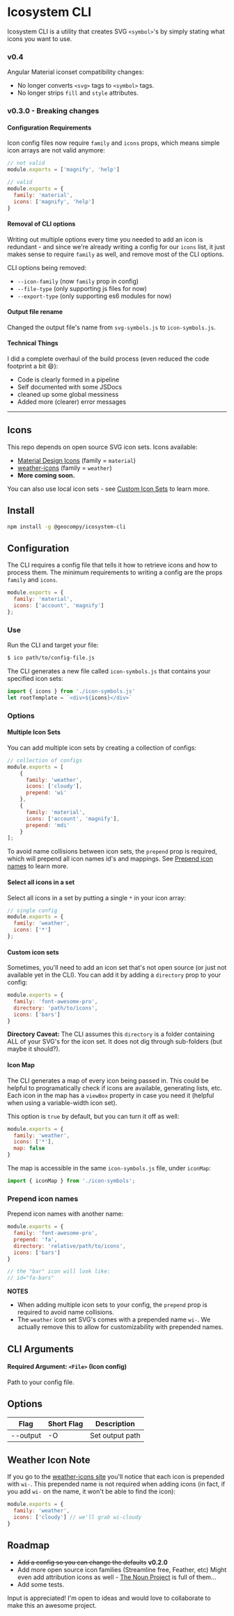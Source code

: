 # Icosystem CLI

Icosystem CLI is a utility that creates SVG `<symbol>`'s by simply stating what icons you want to use.

### v0.4

Angular Material iconset compatibility changes:

- No longer converts `<svg>` tags to `<symbol>` tags.
- No longer strips `fill` and `style` attributes.

### v0.3.0 - Breaking changes

#### Configuration Requirements

Icon config files now require `family` and `icons` props, which means simple icon arrays are not valid anymore:

```javascript
// not valid
module.exports = ['magnify', 'help']
```

```javascript
// valid
module.exports = {
  family: 'material',
  icons: ['magnify', 'help']
}
```

#### Removal of CLI options

Writing out multiple options every time you needed to add an icon is redundant - and since we're already writing a config for our `icons` list, it just makes sense to require `family` as well, and remove most of the CLI options.

CLI options being removed:

- `--icon-family` (now `family` prop in config)
- `--file-type` (only supporting js files for now)
- `--export-type` (only supporting es6 modules for now)

#### Output file rename

Changed the output file's name from `svg-symbols.js` to `icon-symbols.js`.

#### Technical Things

I did a complete overhaul of the build process (even reduced the code footprint a bit :smile:):

- Code is clearly formed in a pipeline
- Self documented with some JSDocs
- cleaned up some global messiness
- Added more (clearer) error messages

---

## Icons

This repo depends on open source SVG icon sets. Icons available:

- [Material Design Icons](https://materialdesignicons.com/) (family = `material`)
- [weather-icons](https://github.com/erikflowers/weather-icons/) (family = `weather`)
- **More coming soon.**

You can also use local icon sets - see [Custom Icon Sets](#custom-icon-sets) to learn more.

## Install
```bash
npm install -g @geocompy/icosystem-cli
```

## Configuration

The CLI requires a config file that tells it how to retrieve icons and how to process them. The minimum requirements to writing a config are the props `family` and `icons`.

```javascript
module.exports = {
  family: 'material',
  icons: ['account', 'magnify']
};
```

### Use

Run the CLI and target your file:

```bash
$ ico path/to/config-file.js
```

The CLI generates a new file called `icon-symbols.js` that contains your specified icon sets:

```javascript
import { icons } from './icon-symbols.js'
let rootTemplate = `<div>${icons}</div>`
```

### Options

#### Multiple Icon Sets

You can add multiple icon sets by creating a collection of configs:

```javascript
// collection of configs
module.exports = [
    {
      family: 'weather',
      icons: ['cloudy'],
      prepend: 'wi'
    },
    {
      family: 'material',
      icons: ['account', 'magnify'],
      prepend: 'mdi'
    }
];
```

To avoid name collisions between icon sets, the `prepend` prop is required, which will prepend all icon names id's and mappings. See [Prepend icon names](#prepend-icon-names) to learn more.

#### Select all icons in a set

Select all icons in a set by putting a single `*` in your icon array:

```javascript
// single config
module.exports = {
  family: 'weather',
  icons: ['*']
};
```

#### Custom icon sets

Sometimes, you'll need to add an icon set that's not open source (or just not available yet in the CLI).
You can add it by adding a `directory` prop to your config:

```javascript
module.exports = {
  family: 'font-awesome-pro',
  directory: 'path/to/icons',
  icons: ['bars']
}
```

**Directory Caveat:** The CLI assumes this `directory` is a folder containing ALL of your SVG's for the icon set.
It does not dig through sub-folders (but maybe it should?).

#### Icon Map

The CLI generates a map of every icon being passed in. This could be helpful to programatically check if icons are available, generating lists, etc. Each icon in the map has a `viewBox` property in case you need it (helpful when using a variable-width icon set).

This option is `true` by default, but you can turn it off as well:

```javascript
module.exports = {
  family: 'weather',
  icons: ['*'],
  map: false
}
```

The map is accessible in the same `icon-symbols.js` file, under `iconMap`:

```javascript
import { iconMap } from './icon-symbols';
```

### Prepend icon names

Prepend icon names with another name:

```javascript
module.exports = {
  family: 'font-awesome-pro',
  prepend: 'fa',
  directory: 'relative/path/to/icons',
  icons: ['bars']
}

// the "bar" icon will look like:
// id="fa-bars"
```

**NOTES**

- When adding multiple icon sets to your config, the `prepend` prop is required to avoid name collisions.
- The `weather` icon set SVG's comes with a prepended name `wi-`. We actually remove this to allow for customizability with prepended names.


## CLI Arguments

#### Required Argument: `<File>` (Icon config)

Path to your config file.

## Options

| Flag                   | Short Flag | Description          
| -----------------------|------------|-----------------
| --output               | -O         | Set output path


## Weather Icon Note

If you go to the [weather-icons site](http://erikflowers.github.io/weather-icons/) you'll notice that each icon is prepended with `wi-`. This prepended name is not required when adding icons (in fact, if you add `wi-` on the name, it won't be able to find the icon):

```javascript
module.exports = {
  family: 'weather',
  icons: ['cloudy'] // we'll grab wi-cloudy
}
```

## Roadmap

- ~~Add a config so you can change the defaults~~ **v0.2.0**
- Add more open source icon families (Streamline free, Feather, etc) Might even add attribution icons as well - [The Noun Project](http://thenounproject.com) is full of them...
- Add some tests.

Input is appreciated! I'm open to ideas and would love to collaborate to make this an awesome project.
